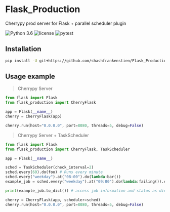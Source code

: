 # Flask_Production
Cherrypy prod server for Flask + parallel scheduler plugin

![Python 3.6](https://img.shields.io/badge/python-3.6+-blue.svg)
![license](https://img.shields.io/github/license/shashfrankenstien/flask_production)
![pytest](https://github.com/shashfrankenstien/Flask_Production/workflows/pytest/badge.svg)


## Installation

```sh
pip install -U git+https://github.com/shashfrankenstien/Flask_Production.git
```


## Usage example

> Cherrypy Server
```py
from flask import Flask
from flask_production import CherryFlask

app = Flask(__name__)
cherry = CherryFlask(app)

cherry.run(host="0.0.0.0", port=8080, threads=5, debug=False)
```

> Cherrypy Server + TaskScheduler
```py
from flask import Flask
from flask_production import CherryFlask, TaskScheduler

app = Flask(__name__)

sched = TaskScheduler(check_interval=2)
sched.every(60).do(foo) # Runs every minute
sched.every("weekday").at("08:00").do(lambda:bar())
example_job = sched.every("weekday").at("09:00").do(lambda:failing()).catch(lambda e: print(e))

print(example_job.to_dict()) # access job information and status as dict

cherry = CherryFlask(app, scheduler=sched)
cherry.run(host="0.0.0.0", port=8080, threads=5, debug=False)
```
